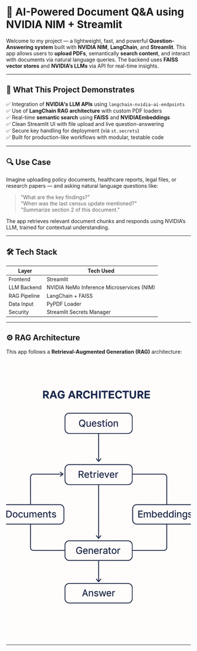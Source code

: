 # 🧠 AI-Powered Document Q&A using NVIDIA NIM + Streamlit

Welcome to my project — a lightweight, fast, and powerful **Question-Answering system** built with **NVIDIA NIM**, **LangChain**, and **Streamlit**. This app allows users to **upload PDFs**, semantically **search content**, and interact with documents via natural language queries. The backend uses **FAISS vector stores** and **NVIDIA’s LLMs** via API for real-time insights.

---

## 📌 What This Project Demonstrates

✅ Integration of **NVIDIA's LLM APIs** using `langchain-nvidia-ai-endpoints`  
✅ Use of **LangChain RAG architecture** with custom PDF loaders  
✅ Real-time **semantic search** using **FAISS** and **NVIDIAEmbeddings**  
✅ Clean Streamlit UI with file upload and live question-answering  
✅ Secure key handling for deployment (via `st.secrets`)  
✅ Built for production-like workflows with modular, testable code  

---

## 🔍 Use Case

Imagine uploading policy documents, healthcare reports, legal files, or research papers — and asking natural language questions like:

> "What are the key findings?"  
> "When was the last census update mentioned?"  
> "Summarize section 2 of this document."

The app retrieves relevant document chunks and responds using NVIDIA’s LLM, trained for contextual understanding.

---

## 🛠️ Tech Stack

| Layer          | Tech Used                                |
|----------------|-------------------------------------------|
| Frontend       | Streamlit                                |
| LLM Backend    | NVIDIA NeMo Inference Microservices (NIM) |
| RAG Pipeline   | LangChain + FAISS                        |
| Data Input     | PyPDF Loader                             |
| Security       | Streamlit Secrets Manager                |

---

## ⚙️ RAG Architecture

This app follows a **Retrieval-Augmented Generation (RAG)** architecture:

![RAG Architecture](image.png)

---
